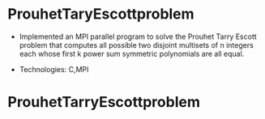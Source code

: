 
# ProuhetTaryEscottproblem

* Implemented an MPI parallel program to solve the Prouhet Tarry Escott problem that computes all possible  two disjoint multisets of n integers each whose first k power sum symmetric polynomials are all equal.

* Technologies: C,MPI

# ProuhetTarryEscottproblem

